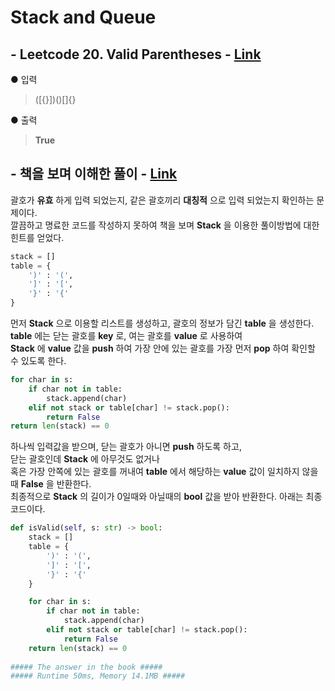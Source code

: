# Stack and Queue

## - Leetcode 20. Valid Parentheses - [Link](https://leetcode.com/problems/valid-parentheses/)
● 입력  
> ([{}])()[]{} 

● 출력
> __True__  

## - 책을 보며 이해한 풀이 - [Link](https://github.com/imtaesuu/AlgorithmPractice_with_Python/blob/main/Stack_and_Queue/Leetcode_Valid_Parentheses.py) 
괄호가 __유효__ 하게 입력 되었는지, 같은 괄호끼리 __대칭적__ 으로 입력 되었는지 확인하는 문제이다.   
깔끔하고 명료한 코드를 작성하지 못하여 책을 보며 __Stack__ 을 이용한 풀이방법에 대한 힌트를 얻었다.
```python
stack = []
table = {
	')' : '(',
	']' : '[',
	'}' : '{'
}
```
먼저 __Stack__ 으로 이용할 리스트를 생성하고, 괄호의 정보가 담긴 __table__ 을 생성한다.  
__table__ 에는 닫는 괄호를 __key__ 로, 여는 괄호를 __value__ 로 사용하여  
__Stack__ 에 __value__ 값을 __push__ 하여 가장 안에 있는 괄호를 가장 먼저 __pop__ 하여 확인할 수 있도록 한다.

```python
for char in s:
	if char not in table:
		stack.append(char)
	elif not stack or table[char] != stack.pop():
		return False
return len(stack) == 0
```
하나씩 입력값을 받으며, 닫는 괄호가 아니면 __push__ 하도록 하고,  
닫는 괄호인데 __Stack__ 에 아무것도 없거나  
혹은 가장 안쪽에 있는 괄호를 꺼내여 __table__ 에서 해당하는 __value__ 값이 일치하지 않을 때 __False__ 을 반환한다.  
최종적으로 __Stack__ 의 길이가 0일때와 아닐때의 __bool__ 값을 받아 반환한다. 아래는 최종 코드이다.
```python
def isValid(self, s: str) -> bool:
    stack = []
    table = {
        ')' : '(',
        ']' : '[',
        '}' : '{'
    }

    for char in s:
        if char not in table:
            stack.append(char)
        elif not stack or table[char] != stack.pop():
            return False
    return len(stack) == 0
	
##### The answer in the book #####
##### Runtime 50ms, Memory 14.1MB #####
```
